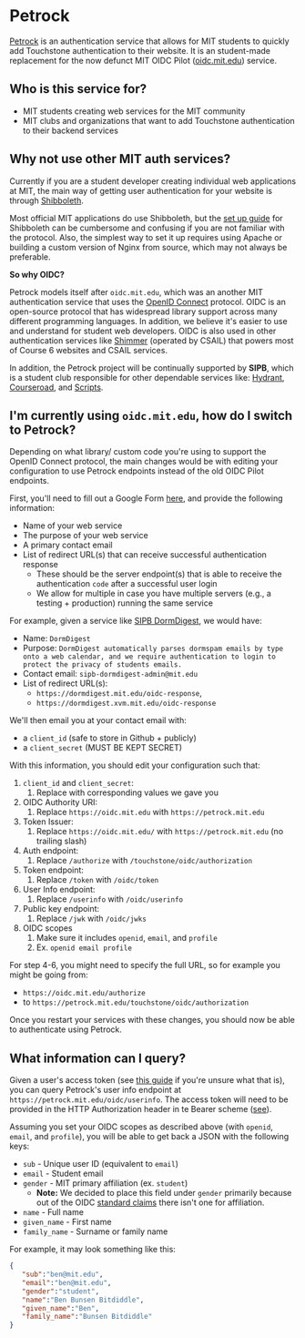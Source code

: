 # Petrock

[Petrock](https://petrock.mit.edu/) is an authentication service that allows for MIT students to quickly add Touchstone authentication to their website. It is an student-made replacement for the now defunct MIT OIDC Pilot ([oidc.mit.edu](https://oidc.mit.edu)) service.

## Who is this service for?

- MIT students creating web services for the MIT community
- MIT clubs and organizations that want to add Touchstone authentication to their backend services

## Why not use other MIT auth services?

Currently if you are a student developer creating individual web applications at MIT, the main way of getting user authentication for your website is through [Shibboleth](http://kb.mit.edu/confluence/display/istcontrib/Touchstone+FAQ). 

Most official MIT applications do use Shibboleth, but the [set up guide](https://wikis.mit.edu/confluence/display/TOUCHSTONE/Provisioning+Steps) for Shibboleth can be cumbersome and confusing if you are not familiar with the protocol. Also, the simplest way to set it up requires using Apache or building a custom version of Nginx from source, which may not always be preferable.

**So why OIDC?**

Petrock models itself after `oidc.mit.edu`, which was an another MIT authentication service that uses the [OpenID Connect](https://www.pingidentity.com/en/resources/identity-fundamentals/authentication-authorization-standards/openid-connect.html) protocol. OIDC is an open-source protocol that has widespread library support across many different programming languages. In addition, we believe it's easier to use and understand for student web developers. OIDC is also used in other authentication services like [Shimmer](https://shimmer.csail.mit.edu/) (operated by CSAIL) that powers most of Course 6 websites and CSAIL services.

In addition, the Petrock project will be continually supported by **SIPB**, which is a student club responsible for other dependable services like: [Hydrant](http://hydrant.mit.edu/), [Courseroad](https://courseroad.mit.edu/road/$defaultroad$), and [Scripts](https://scripts.mit.edu/).

## I'm currently using `oidc.mit.edu`, how do I switch to Petrock?

Depending on what library/ custom code you're using to support the OpenID Connect protocol, the main changes would be with editing your configuration to use Petrock endpoints instead of the old OIDC Pilot endpoints.

First, you'll need to fill out a Google Form [here](https://forms.gle/ErvvM91sh2DVTgEg7), and provide the following information:

- Name of your web service
- The purpose of your web service
- A primary contact email
- List of redirect URL(s) that can receive successful authentication response
  - These should be the server endpoint(s) that is able to receive the authentication `code` after a successful user login
  - We allow for multiple in case you have multiple servers (e.g., a testing + production) running the same service

For example, given a service like [SIPB DormDigest](https://dormdigest.mit.edu/), we would have:

- Name: `DormDigest`
- Purpose: `DormDigest automatically parses dormspam emails by type onto a web calendar, and we require authentication to login to protect the privacy of students emails.`
- Contact email: `sipb-dormdigest-admin@mit.edu`
- List of redirect URL(s):
  - `https://dormdigest.mit.edu/oidc-response`,
  - `https://dormdigest.xvm.mit.edu/oidc-response`

We'll then email you at your contact email with:

- a `client_id` (safe to store in Github + publicly)
- a `client_secret` (MUST BE KEPT SECRET)


With this information, you should edit your configuration such that:

1. `client_id` and `client_secret`:
   1. Replace with corresponding values we gave you
2. OIDC Authority URI:
   1. Replace `https://oidc.mit.edu` with `https://petrock.mit.edu`
3. Token Issuer:
   1. Replace `https://oidc.mit.edu/` with `https://petrock.mit.edu` (no trailing slash)
4. Auth endpoint:
   1. Replace `/authorize` with `/touchstone/oidc/authorization`
5. Token endpoint:
   1. Replace `/token` with `/oidc/token`
6. User Info endpoint:
   1. Replace `/userinfo` with `/oidc/userinfo`
7. Public key endpoint:
   1. Replace `/jwk` with `/oidc/jwks`
8. OIDC scopes
   1. Make sure it includes `openid`, `email`, and `profile` 
   2. Ex. `openid email profile`

For step 4-6, you might need to specify the full URL, so for example you might be going from:

 - `https://oidc.mit.edu/authorize` 
 - to `https://petrock.mit.edu/touchstone/oidc/authorization`

Once you restart your services with these changes, you should now be able to authenticate using Petrock.

## What information can I query?

Given a user's access token (see [this guide](https://developer.okta.com/blog/2019/10/21/illustrated-guide-to-oauth-and-oidc) if you're unsure what that is), you can query Petrock's user info endpoint at `https://petrock.mit.edu/oidc/userinfo`. The access token will need to be provided in the HTTP Authorization header in te Bearer scheme ([see](https://swagger.io/docs/specification/authentication/bearer-authentication/)).

Assuming you set your OIDC scopes as described above (with `openid`, `email`, and `profile`), you will be able to get back a JSON with the following keys:

- `sub` - Unique user ID (equivalent to `email`)
- `email` - Student email
- `gender` - MIT primary affiliation (ex. `student`) 
  - **Note:** We decided to place this field under `gender` primarily because out of the OIDC [standard claims](https://openid.net/specs/openid-connect-basic-1_0.html#UserInfoRequest) there isn't one for affiliation. 
- `name` - Full name
- `given_name` - First name
- `family_name` - Surname or family name

For example, it may look something like this:

```json
{
   "sub":"ben@mit.edu",
   "email":"ben@mit.edu",
   "gender":"student",
   "name":"Ben Bunsen Bitdiddle",
   "given_name":"Ben",
   "family_name":"Bunsen Bitdiddle"
}
```